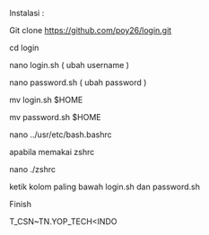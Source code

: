 Instalasi : 

Git clone https://github.com/poy26/login.git

cd login

nano login.sh ( ubah username )

nano password.sh ( ubah password )

mv login.sh $HOME

mv password.sh $HOME

nano ../usr/etc/bash.bashrc

apabila memakai zshrc

nano ./zshrc

ketik kolom paling bawah login.sh dan password.sh

Finish

T_CSN~TN.YOP_TECH<INDO
